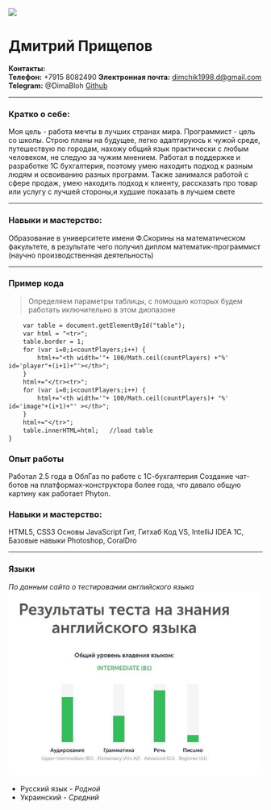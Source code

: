 [![](https://avatars.githubusercontent.com/u/101498945?s=400&u=6f3ec4955d26bda1d0ac328a9b849876ffdba9b1&v=4)]()
# Дмитрий Прищепов

**Контакты:**  
**Телефон:** +7915 8082490
**Электронная почта:** dimchik1998.d@gmail.com
**Telegram:** @DimaBloh
[Github](https://github.com/D1mm90)

***
### Кратко о себе:

Моя цель - работа мечты в лучших странах мира. Программист - цель со школы.
Строю планы на будущее, легко адаптируюсь к чужой среде, путешествую по городам,
 нахожу общий язык практически с любым человеком, не следую за чужим мнением. 
 Работал в поддержке и разработке 1С бухгалтерия, поэтому умею находить подход к разным людям и освоиванию разных программ. Также занимался работой с сфере продаж, умею находить подход к клиенту, рассказать про товар или услугу с лучшей стороны,и худшие показать в лучшем свете

***
### Навыки и мастерство:

Образование в университете имени Ф.Скорины на математическом факультете, в результате чего получил диплом 
математик-программист (научно производственная деятельность)

***
### Пример кода
> Определяем параметры таблицы, с помощью которых будем работать иключительно в этом диопазоне

```function table(countPlayers){   //build table
    var table = document.getElementById("table");
    var html = "<tr>";
    table.border = 1;
    for (var i=0;i<countPlayers;i++) {
        html+="<th width='"+ 100/Math.ceil(countPlayers) +"%' id='player"+(i+1)+"'></th>";
    }
    html+="</tr><tr>";
    for (var i=0;i<countPlayers;i++) {
        html+="<th width='"+ 100/Math.ceil(countPlayers)+ "%' id='image"+(i+1)+"' ></th>";
    }
    html+="</tr>";
    table.innerHTML=html;   //load table
}
```



### Опыт работы

Работал 2.5 года в ОблГаз по работе с 1С-бухгалтерия
Создание чат-ботов на платформах-конструктора более года, что давало общую картину как работает Phyton.


### Навыки и мастерство:

HTML5, CSS3
Основы JavaScript
Гит, Гитхаб
Код VS, IntelliJ IDEA
1С, Базовые навыки Photoshop, CoralDro

---

### Языки

 *По данным сайта о тестировании английского языка*
[![](/images/B1.jpg)]()

- Русский язык - *Родной*
- Украинский - *Средний*